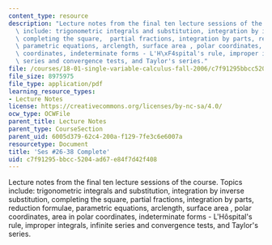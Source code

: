 ```yaml
---
content_type: resource
description: "Lecture notes from the final ten lecture sessions of the course.  Topics\
  \ include: trigonometric integrals and substitution, integration by inverse substitution,\
  \ completing the square,  partial fractions, integration by parts, reduction formulae,\
  \ parametric equations, arclength, surface area , polar coordinates, area in polar\
  \ coordinates, indeterminate forms - L'H\xF4spital's rule, improper integrals, infinite\
  \ series and convergence tests, and Taylor's series."
file: /courses/18-01-single-variable-calculus-fall-2006/c7f91295bbcc5204ad67e84f7d42f408_unit4_oct3_08.pdf
file_size: 8975975
file_type: application/pdf
learning_resource_types:
- Lecture Notes
license: https://creativecommons.org/licenses/by-nc-sa/4.0/
ocw_type: OCWFile
parent_title: Lecture Notes
parent_type: CourseSection
parent_uid: 6005d379-62c4-200a-f129-7fe3c6e6007a
resourcetype: Document
title: 'Ses #26-38 Complete'
uid: c7f91295-bbcc-5204-ad67-e84f7d42f408
---
```

Lecture notes from the final ten lecture sessions of the course.  Topics include: trigonometric integrals and substitution, integration by inverse substitution, completing the square,  partial fractions, integration by parts, reduction formulae, parametric equations, arclength, surface area , polar coordinates, area in polar coordinates, indeterminate forms - L'Hôspital's rule, improper integrals, infinite series and convergence tests, and Taylor's series.